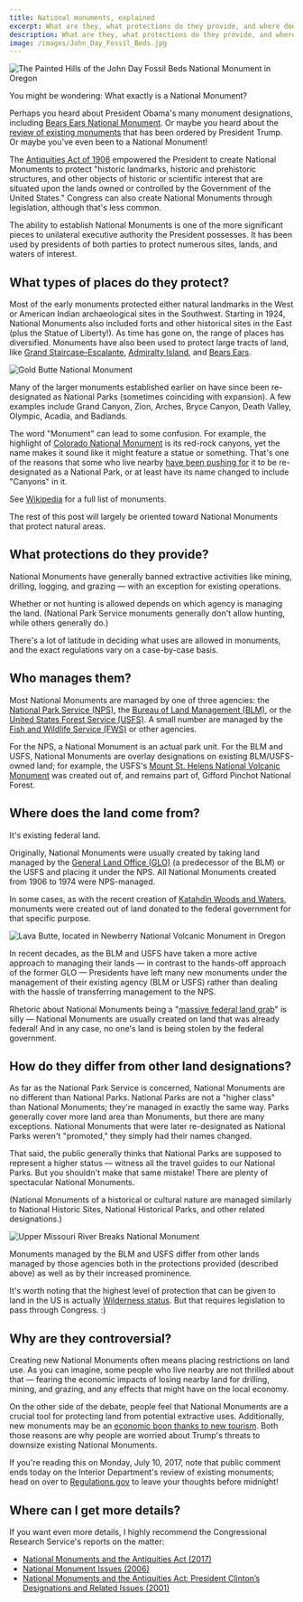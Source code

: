 ```yaml
---
title: National monuments, explained
excerpt: What are they, what protections do they provide, and where does the land come from?
description: What are they, what protections do they provide, and where does the land come from?
image: /images/John_Day_Fossil_Beds.jpg
---
```


![The Painted Hills of the John Day Fossil Beds National Monument in Oregon](/images/John_Day_Fossil_Beds.jpg)

You might be wondering: What exactly is a National Monument?

Perhaps you heard about President Obama's many monument designations, including [Bears Ears National Monument](https://en.wikipedia.org/wiki/Bears_Ears_National_Monument). Or maybe you heard about the [review of existing monuments](http://www.npr.org/sections/thetwo-way/2017/04/28/525883061/photos-see-the-sweeping-american-landscapes-under-review-by-trump) that has been ordered by President Trump. Or maybe you've even been to a National Monument!

The [Antiquities Act of 1906](https://en.wikipedia.org/wiki/Antiquities_Act) empowered the President to create National Monuments to protect "historic landmarks, historic and prehistoric structures, and other objects of historic or scientific interest that are situated upon the lands owned or controlled by the Government of the United States." Congress can also create National Monuments through legislation, although that's less common.

The ability to establish National Monuments is one of the more significant pieces to unilateral executive authority the President possesses. It has been used by presidents of both parties to protect numerous sites, lands, and waters of interest.


## What types of places do they protect?

Most of the early monuments protected either natural landmarks in the West or American Indian archaeological sites in the Southwest. Starting in 1924, National Monuments also included forts and other historical sites in the East (plus the Statue of Liberty!). As time has gone on, the range of places has diversified. Monuments have also been used to protect large tracts of land, like [Grand Staircase–Escalante](https://en.wikipedia.org/wiki/Grand_Staircase-Escalante_National_Monument), [Admiralty Island](https://en.wikipedia.org/wiki/Admiralty_Island_National_Monument), and [Bears Ears](https://en.wikipedia.org/wiki/Bears_Ears_National_Monument).

![Gold Butte National Monument](/images/Gold_Butte.jpg)

Many of the larger monuments established earlier on have since been re-designated as National Parks (sometimes coinciding with expansion). A few examples include Grand Canyon, Zion, Arches, Bryce Canyon, Death Valley, Olympic, Acadia, and Badlands.

The word "Monument" can lead to some confusion. For example, the highlight of [Colorado National Monument](https://en.wikipedia.org/wiki/Colorado_National_Monument) is its red-rock canyons, yet the name makes it sound like it might feature a statue or something. That's one of the reasons that some who live nearby [have been pushing for](http://www.nytimes.com/2012/06/17/us/debating-if-colorado-national-monument-should-be-a-national-park.html) it to be re-designated as a National Park, or at least have its name changed to include "Canyons" in it.

See [Wikipedia](https://en.wikipedia.org/wiki/List_of_National_Monuments_of_the_United_States) for a full list of monuments.

The rest of this post will largely be oriented toward National Monuments that protect natural areas.


## What protections do they provide?

National Monuments have generally banned extractive activities like mining, drilling, logging, and grazing — with an exception for existing operations.

Whether or not hunting is allowed depends on which agency is managing the land. (National Park Service monuments generally don't allow hunting, while others generally do.)

There's a lot of latitude in deciding what uses are allowed in monuments, and the exact regulations vary on a case-by-case basis.


## Who manages them?

Most National Monuments are managed by one of three agencies: the [National Park Service (NPS)](https://en.wikipedia.org/wiki/National_Park_Service), the [Bureau of Land Management (BLM)](https://en.wikipedia.org/wiki/Bureau_of_Land_Management), or the [United States Forest Service (USFS)](https://en.wikipedia.org/wiki/United_States_Forest_Service).
A small number are managed by the [Fish and Wildlife Service (FWS)](https://en.wikipedia.org/wiki/United_States_Fish_and_Wildlife_Service) or other agencies.

For the NPS, a National Monument is an actual park unit. For the BLM and USFS, National Monuments are overlay designations on existing BLM/USFS-owned land; for example, the USFS's [Mount St. Helens National Volcanic Monument](https://en.wikipedia.org/wiki/Mount_St._Helens_National_Volcanic_Monument) was created out of, and remains part of, Gifford Pinchot National Forest.


## Where does the land come from?

It's existing federal land.

Originally, National Monuments were usually created by taking land managed by the [General Land Office (GLO)](https://en.wikipedia.org/wiki/General_Land_Office) (a predecessor of the BLM) or the USFS and placing it under the NPS. All National Monuments created from 1906 to 1974 were NPS-managed.

In some cases, as with the recent creation of [Katahdin Woods and Waters](https://en.wikipedia.org/wiki/Katahdin_Woods_and_Waters_National_Monument), monuments were created out of land donated to the federal government for that specific purpose.

![Lava Butte, located in Newberry National Volcanic Monument in Oregon](/images/Newberry_Lava_Butte.jpg)

In recent decades, as the BLM and USFS have taken a more active approach to managing their lands — in contrast to the hands-off approach of the former GLO — Presidents have left many new monuments under the management of their existing agency (BLM or USFS) rather than dealing with the hassle of transferring management to the NPS.

Rhetoric about National Monuments being a "[massive federal land grab](https://www.washingtonpost.com/news/energy-environment/wp/2017/04/25/zinke-to-review-large-national-monuments-created-since-1996-to-make-sure-the-people-have-a-voice/?utm_term=.bbff7e3127e7)" is silly — National Monuments are usually created on land that was already federal! And in any case, no one's land is being stolen by the federal government.


## How do they differ from other land designations?

As far as the National Park Service is concerned, National Monuments are no different than National Parks. National Parks are not a "higher class" than National Monuments; they're managed in exactly the same way. Parks generally cover more land area than Monuments, but there are many exceptions. National Monuments that were later re-designated as National Parks weren't "promoted," they simply had their names changed.

That said, the public generally thinks that National Parks are supposed to represent a higher status — witness all the travel guides to our National Parks. But you shouldn't make that same mistake! There are plenty of spectacular National Monuments.

(National Monuments of a historical or cultural nature are managed similarly to National Historic Sites, National Historical Parks, and other related designations.)

![Upper Missouri River Breaks National Monument](/images/Upper_Missouri_River_Breaks.jpg)

Monuments managed by the BLM and USFS differ from other lands managed by those agencies both in the protections provided (described above) as well as by their increased prominence.

It's worth noting that the highest level of protection that can be given to land in the US is actually [Wilderness status](https://en.wikipedia.org/wiki/National_Wilderness_Preservation_System). But that requires legislation to pass through Congress. :)


## Why are they controversial?

Creating new National Monuments often means placing restrictions on land use. As you can imagine, some people who live nearby are not thrilled about that — fearing the economic impacts of losing nearby land for drilling, mining, and grazing, and any effects that might have on the local economy.

On the other side of the debate, people feel that National Monuments are a crucial tool for protecting land from potential extractive uses. Additionally, new monuments may be an [economic boon thanks to new tourism](http://www.sltrib.com/opinion/5477759-155/op-ed-grand-staircase-escalante-national-monument-has). Both those reasons are why people are worried about Trump's threats to downsize existing National Monuments.

If you're reading this on Monday, July 10, 2017, note that public comment ends today on the Interior Department's review of existing monuments; head on over to [Regulations.gov](https://www.regulations.gov/document?D=DOI-2017-0002-0001) to leave your thoughts before midnight!


## Where can I get more details?

If you want even more details, I highly recommend the Congressional Research Service's reports on the matter:

- [National Monuments and the Antiquities Act (2017)](https://www.everycrsreport.com/files/20170130_R41330_e313e8a36511852dca4acb3687edf27c4ef3aab0.pdf)
- [National Monument Issues (2006)](https://www.everycrsreport.com/files/20060207_RS20902_0642be9d4e8af738b8a0c2588127673b7a89e808.pdf)
- [National Monuments and the Antiquities Act: President Clinton’s Designations and Related Issues (2001)](https://www.everycrsreport.com/files/20010628_RL30528_51e7ee36b7368d6934398c5f4f14f92bb11a201a.pdf)

